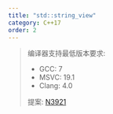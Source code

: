 ```yaml
---
title: "std::string_view"
category: C++17
order: 2
---
```


> 编译器支持最低版本要求:
> * GCC: 7
> * MSVC: 19.1
> * Clang: 4.0
>
> 提案: [N3921](http://www.open-std.org/jtc1/sc22/wg21/docs/papers/2014/n3921.html)
